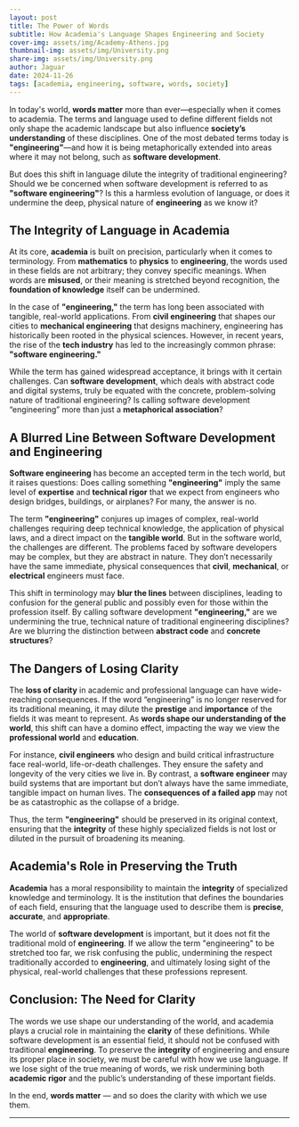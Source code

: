 ```yaml
---
layout: post
title: The Power of Words
subtitle: How Academia's Language Shapes Engineering and Society
cover-img: assets/img/Academy-Athens.jpg
thumbnail-img: assets/img/University.png
share-img: assets/img/University.png
author: Jaguar
date: 2024-11-26
tags: [academia, engineering, software, words, society]
---
```


In today's world, **words matter** more than ever—especially when it comes to academia. The terms and language used to define different fields not only shape the academic landscape but also influence **society’s understanding** of these disciplines. One of the most debated terms today is **"engineering"**—and how it is being metaphorically extended into areas where it may not belong, such as **software development**.

But does this shift in language dilute the integrity of traditional engineering? Should we be concerned when software development is referred to as **"software engineering"**? Is this a harmless evolution of language, or does it undermine the deep, physical nature of **engineering** as we know it?

## The Integrity of Language in Academia

At its core, **academia** is built on precision, particularly when it comes to terminology. From **mathematics** to **physics** to **engineering**, the words used in these fields are not arbitrary; they convey specific meanings. When words are **misused**, or their meaning is stretched beyond recognition, the **foundation of knowledge** itself can be undermined.

In the case of **"engineering,"** the term has long been associated with tangible, real-world applications. From **civil engineering** that shapes our cities to **mechanical engineering** that designs machinery, engineering has historically been rooted in the physical sciences. However, in recent years, the rise of the **tech industry** has led to the increasingly common phrase: **"software engineering."**

While the term has gained widespread acceptance, it brings with it certain challenges. Can **software development**, which deals with abstract code and digital systems, truly be equated with the concrete, problem-solving nature of traditional engineering? Is calling software development “engineering” more than just a **metaphorical association**?

## A Blurred Line Between Software Development and Engineering

**Software engineering** has become an accepted term in the tech world, but it raises questions: Does calling something **"engineering"** imply the same level of **expertise** and **technical rigor** that we expect from engineers who design bridges, buildings, or airplanes? For many, the answer is no.

The term **"engineering"** conjures up images of complex, real-world challenges requiring deep technical knowledge, the application of physical laws, and a direct impact on the **tangible world**. But in the software world, the challenges are different. The problems faced by software developers may be complex, but they are abstract in nature. They don’t necessarily have the same immediate, physical consequences that **civil**, **mechanical**, or **electrical** engineers must face.

This shift in terminology may **blur the lines** between disciplines, leading to confusion for the general public and possibly even for those within the profession itself. By calling software development **"engineering,"** are we undermining the true, technical nature of traditional engineering disciplines? Are we blurring the distinction between **abstract code** and **concrete structures**?

## The Dangers of Losing Clarity

The **loss of clarity** in academic and professional language can have wide-reaching consequences. If the word “engineering” is no longer reserved for its traditional meaning, it may dilute the **prestige** and **importance** of the fields it was meant to represent. As **words shape our understanding of the world**, this shift can have a domino effect, impacting the way we view the **professional world** and **education**.

For instance, **civil engineers** who design and build critical infrastructure face real-world, life-or-death challenges. They ensure the safety and longevity of the very cities we live in. By contrast, a **software engineer** may build systems that are important but don’t always have the same immediate, tangible impact on human lives. The **consequences of a failed app** may not be as catastrophic as the collapse of a bridge.

Thus, the term **"engineering"** should be preserved in its original context, ensuring that the **integrity** of these highly specialized fields is not lost or diluted in the pursuit of broadening its meaning.

## Academia's Role in Preserving the Truth

**Academia** has a moral responsibility to maintain the **integrity** of specialized knowledge and terminology. It is the institution that defines the boundaries of each field, ensuring that the language used to describe them is **precise**, **accurate**, and **appropriate**.

The world of **software development** is important, but it does not fit the traditional mold of **engineering**. If we allow the term "engineering" to be stretched too far, we risk confusing the public, undermining the respect traditionally accorded to **engineering**, and ultimately losing sight of the physical, real-world challenges that these professions represent.

## Conclusion: The Need for Clarity

The words we use shape our understanding of the world, and academia plays a crucial role in maintaining the **clarity** of these definitions. While software development is an essential field, it should not be confused with traditional **engineering**. To preserve the **integrity** of engineering and ensure its proper place in society, we must be careful with how we use language. If we lose sight of the true meaning of words, we risk undermining both **academic rigor** and the public’s understanding of these important fields.

In the end, **words matter** — and so does the clarity with which we use them.

---
